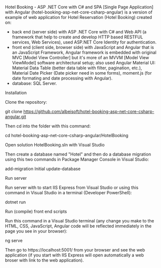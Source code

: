 Hotel Booking - ASP .NET Core with C# and SPA [Single Page Application] with Angular (hotel-booking-asp-net-core-csharp-angular) is a version of example of web application for Hotel Reservation (Hotel Booking) created on:
- back end (server side) with ASP .NET Core with C# and Web API (a framework that help to create and develop HTTP based RESTFUL services, Web Services), used ASP.NET Core Identity for authentication.
- front end (client side, browser side) with JavaScript and Angular that is an JavaScript Framework, Angular framework is embedded with original MVC [Model View Controller] but it's more of an MVVM [Model View ViewModel] software architectural setup; also used Angular Material UI: Material Data Table (better data table with filter, pagination, etc.), Material Date Picker (Date picker need in some forms), moment.js (for date formating and date processing with Angular).
- database: SQL Server. 

Installation

Clone the repository:

git clone https://github.com/albeisoft/hotel-booking-asp-net-core-csharp-angular.git

Then cd into the folder with this command:

cd hotel-booking-asp-net-core-csharp-angular/HotelBooking

Open solution HotelBooking.sln with Visual Studio

Then create a database named "Hotel" and then do a database migration using this two commands in Package Manager Console in Visual Studio:

add-migration Initial
update-database

Run server

Run server with <F5> to start IIS Express from Visual Studio or using this command in Visual Studio in a terminal (Developer PowerShell):

dotnet run

Run (compile) front end scripts

Run this command in a Visual Studio terminal (any change you make to the HTML, CSS, JavaScript, Angular code will be reflected immediately in the page you see in your browser):

ng serve

Then go to https://localhost:5001/ from your browser and see the web application (if you start with IIS Express will open automatically a web broser with link to the web application).